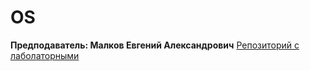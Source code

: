 # OS
**Предподаватель: Малков Евгений Александрович**
[Репозиторий с лаболаторными](https://github.com/mlkv52git/sibsutis_os-2023.git)
